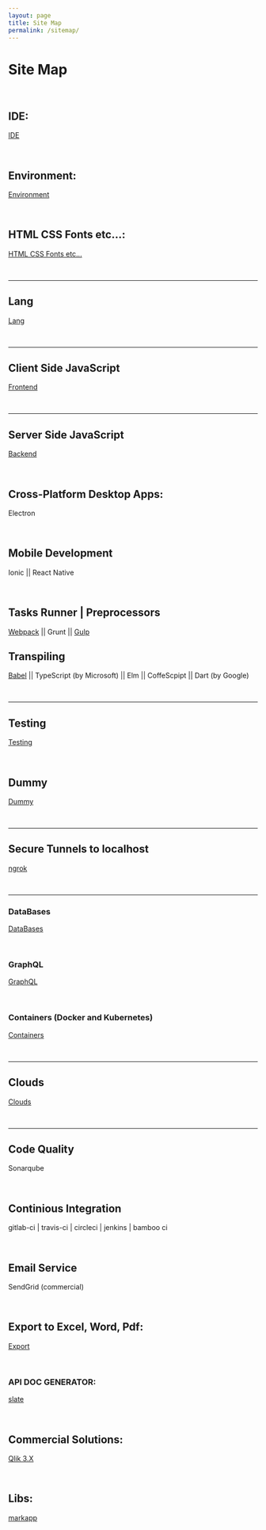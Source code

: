 ```yaml
---
layout: page
title: Site Map
permalink: /sitemap/
---
```


# Site Map

<br/>

## IDE:

<a href="/ide/">IDE</a>

<br/>

## Environment:

<a href="/env/">Environment</a>

<br/>

## HTML CSS Fonts etc...:

<a href="/html/">HTML CSS Fonts etc...</a>

<br/>
<hr/>

## Lang

<a href="/lang/">Lang</a>

<br/>
<hr/>

## Client Side JavaScript

<a href="/frontend/">Frontend</a>

<br/>
<hr/>

## Server Side JavaScript

<a href="/backend/">Backend</a>

<br/>

## Cross-Platform Desktop Apps:

Electron

<br/>

## Mobile Development

Ionic || React Native

<br/>

## Tasks Runner | Preprocessors

<a href="/tasks-runner/webpack/">Webpack</a> ||
Grunt || <a href="/tasks-runner/gulp/">Gulp</a>

## Transpiling

<a href="/transpilers/babel/">Babel</a> || TypeScript (by Microsoft) || Elm || CoffeScpipt || Dart (by Google)

<br/>
<hr/>

## Testing

<a href="/testing/">Testing</a>

<br/>

## Dummy

<a href="/dummy/">Dummy</a>

<br/>
<hr/>

## Secure Tunnels to localhost

<a href="/tunnels/ngrok/">ngrok</a>

<br/>
<hr/>

### DataBases

<a href="/databases/">DataBases</a>

<br/>

### GraphQL

<a href="/graphql/">GraphQL</a>

<br/>

### Containers (Docker and Kubernetes)

<a href="/containers/">Containers</a>

<br/>
<hr/>

## Clouds

<a href="/clouds/">Clouds</a>

<br/>
<hr/>

## Code Quality

Sonarqube

<br/>

## Continious Integration

gitlab-ci | travis-ci | circleci | jenkins | bamboo ci

<br/>

## Email Service

SendGrid (commercial)

<br/>

## Export to Excel, Word, Pdf:

<a href="/export/">Export</a>

<br/>

### API DOC GENERATOR:

<a href="https://github.com/lord/slate" rel="nofollow">slate</a>

<br/>

## Commercial Solutions:

<a href="/commercial/qlik/3.x/">Qlik 3.X</a>

<br/>

## Libs:

<a href="http://markapp.io/" rel="nofollow">markapp</a>
